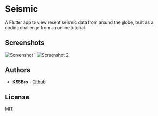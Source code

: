 # Seismic

A Flutter app to view recent seismic data from around the globe, built as a coding challenge from an online tutorial.

## Screenshots

![Screenshot 1](https://raw.githubusercontent.com/KSSBro/seismic/master/resources/images/screenshot_1.jpg) ![Screenshot 2](https://raw.githubusercontent.com/KSSBro/seismic/master/resources/images/screenshot_2.jpg)
## Authors

- **KSSBro** - [Github](https://github.com/KSSBro)

## License

[MIT](https://choosealicense.com/licenses/mit/)
